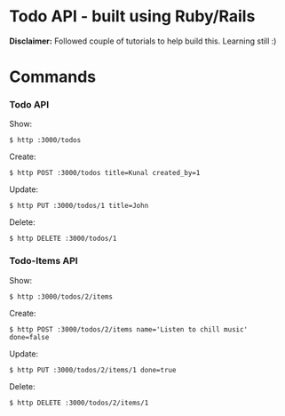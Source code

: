 # Todo API - built using Ruby/Rails

**Disclaimer:** Followed couple of tutorials to help build this. Learning still :) 

# Commands

### Todo API

Show:
```
$ http :3000/todos
```
Create:
```
$ http POST :3000/todos title=Kunal created_by=1
```
Update:
```
$ http PUT :3000/todos/1 title=John
```
Delete:
```
$ http DELETE :3000/todos/1
```

### Todo-Items API

Show:
```
$ http :3000/todos/2/items
```
Create:
```
$ http POST :3000/todos/2/items name='Listen to chill music' done=false
```
Update:
```
$ http PUT :3000/todos/2/items/1 done=true
```
Delete:
```
$ http DELETE :3000/todos/2/items/1
```